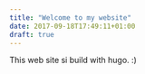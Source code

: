 ```yaml
---
title: "Welcome to my website"
date: 2017-09-18T17:49:11+01:00
draft: true
---
```


This web site si  build with hugo. :)

